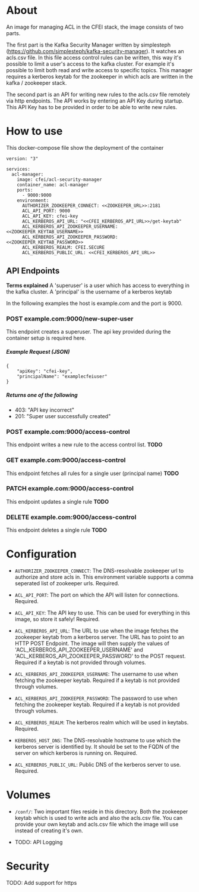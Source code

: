 # About
An image for managing ACL in the CFEI stack, the image consists of two parts.

The first part is the Kafka Security Manager written by simplesteph (https://github.com/simplesteph/kafka-security-manager). It watches an acls.csv file. In this file access control rules can be written, this way it's possible to limit a user's access to the kafka cluster. For example it's possible to limit both read and write access to specific topics.
This manager requires a kerberos keytab for the zookeeper in which acls are written in the kafka / zookeeper stack. 

The second part is an API for writing new rules to the acls.csv file remotely via http endpoints. The API works by entering an API Key during startup. This API Key has to be provided in order to be able to write new rules.

# How to use
This docker-compose file show the deployment of the container

```
version: "3"

services:
  acl-manager:
    image: cfei/acl-security-manager
    container_name: acl-manager
    ports:
      - 9000:9000
    environment:
      AUTHORIZER_ZOOKEEPER_CONNECT: <<ZOOKEEPER_URL>>:2181
      ACL_API_PORT: 9000
      ACL_API_KEY: cfei-key
      ACL_KERBEROS_API_URL: "<<CFEI_KERBEROS_API_URL>>/get-keytab"
      ACL_KERBEROS_API_ZOOKEEPER_USERNAME: <<ZOOKEEPER_KEYTAB_USERNAME>>
      ACL_KERBEROS_API_ZOOKEEPER_PASSWORD: <<ZOOKEEPER_KEYTAB_PASSWORD>>
      ACL_KERBEROS_REALM: CFEI.SECURE
      ACL_KERBEROS_PUBLIC_URL: <<CFEI_KERBEROS_API_URL>>

```

## API Endpoints
**Terms explained**
A 'superuser' is a user which has access to everything in the kafka cluster. 
A 'principal' is the username of a kerberos keytab

In the following examples the host is example.com and the port is 9000.

### POST example.com:9000/new-super-user
This endpoint creates a superuser. The api key provided during the container setup is required here.
##### Example Request (JSON)
```
{
	"apiKey": "cfei-key",
    "principalName": "examplecfeiuser"
}
```
##### Returns one of the following
- 403: "API key incorrect"
- 201: "Super user successfully created"

### POST example.com:9000/access-control
This endpoint writes a new rule to the access control list.
**TODO**

### GET example.com:9000/access-control
This endpoint fetches all rules for a single user (principal name)
**TODO**

### PATCH example.com:9000/access-control
This endpoint updates a single rule
**TODO**

### DELETE example.com:9000/access-control
This endpoint deletes a single rule
**TODO**

# Configuration

- `AUTHORIZER_ZOOKEEPER_CONNECT`: The DNS-resolvable zookeeper url to authorize and store acls in. This environment variable supports a comma seperated list of zookeeper urls. Required.

- `ACL_API_PORT`: The port on which the API will listen for connections. Required.

- `ACL_API_KEY`: The API key to use. This can be used for everything in this image, so store it safely! Required.

- `ACL_KERBEROS_API_URL`: The URL to use when the image fetches the zookeeper keytab from a kerberos server. The URL has to point to an HTTP POST Endpoint. The image will then supply the values of 'ACL_KERBEROS_API_ZOOKEEPER_USERNAME' and 'ACL_KERBEROS_API_ZOOKEEPER_PASSWORD' to the POST request. Required if a keytab is not provided through volumes.

- `ACL_KERBEROS_API_ZOOKEEPER_USERNAME`: The username to use when fetching the zookeeper keytab. Required if a keytab is not provided through volumes.

- `ACL_KERBEROS_API_ZOOKEEPER_PASSWORD`: The password to use when fetching the zookeeper keytab. Required if a keytab is not provided through volumes.

- `ACL_KERBEROS_REALM`: The kerberos realm which will be used in keytabs. Required.

- `KERBEROS_HOST_DNS`: The DNS-resolvable hostname to use which the kerberos server is identified by. It should be set to the FQDN of the server on which kerberos is running on. Required.

- `ACL_KERBEROS_PUBLIC_URL`: Public DNS of the kerberos server to use. Required.

# Volumes

- `/conf/`: Two important files reside in this directory. Both the zookeeper keytab which is used to write acls and also the acls.csv file. You can provide your own keytab and acls.csv file which the image will use instead of creating it's own.
  
- TODO: API Logging

# Security
TODO: Add support for https